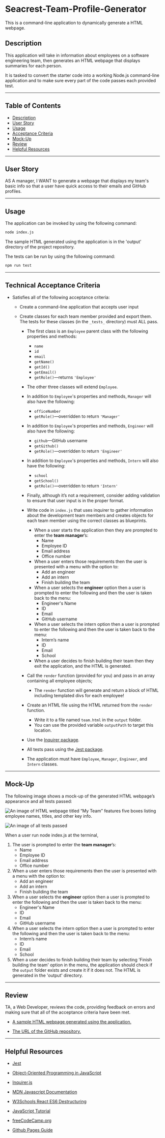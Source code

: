 # Seacrest-Team-Profile-Generator

This is a command-line application to dynamically generate a HTML webpage.

## Description

This application will take in information about employees on a software engineering team, then generates an HTML webpage that displays summaries for each person.

It is tasked to convert the starter code into a working Node.js command-line application and to make sure every part of the code passes each provided test.

---

 ## Table of Contents
  * [Description](#description)
  * [User Story](#user-story)
  * [Usage](#usage)
  * [Acceptance Criteria](#acceptance-criteria)
  * [Mock-Up](#tests)
  * [Review](#review)
  * [Helpful Resources](#helpful-resources)

---

## User Story

AS A manager, I WANT to generate a webpage that displays my team's basic info so that a user have quick access to their emails and GitHub profiles.

---

## Usage

The application can be invoked by using the following command:

```bash
node index.js
```
The sample HTML generated using the application is in the 'output' directory of the project repository.

The tests can be run by using the following command:

```bash
npm run test
```

---

## Technical Acceptance Criteria

* Satisfies all of the following acceptance criteria:

  * Create a command-line application that accepts user input

  * Create classes for each team member provided and export them. The tests for these classes (in the `_tests_` directory) must ALL pass.     
      * The first class is an `Employee` parent class with the following properties and methods:       
        * `name`
        * `id`
        * `email`
        * `getName()`
        * `getId()`
        * `getEmail()`
        * `getRole()`&mdash;returns `'Employee'`     
      * The other three classes will extend `Employee`.      
      * In addition to `Employee`'s properties and methods, `Manager` will also have the following:
        * `officeNumber`
        * `getRole()`&mdash;overridden to return `'Manager'`
      * In addition to `Employee`'s properties and methods, `Engineer` will also have the following:
        * `github`&mdash;GitHub username
        * `getGithub()`
        * `getRole()`&mdash;overridden to return `'Engineer'`
      * In addition to `Employee`'s properties and methods, `Intern` will also have the following:
        * `school`
        * `getSchool()`
        * `getRole()`&mdash;overridden to return `'Intern'`
      * Finally, although it’s not a requirement, consider adding validation to ensure that user input is in the proper format.   
    * Write code in `index.js` that uses inquirer to gather information about the development team members and creates objects for each team member using the correct classes as blueprints.
      * When a user starts the application then they are prompted to enter the **team manager**’s:
        * Name
        * Employee ID
        * Email address
        * Office number
      * When a user enters those requirements then the user is presented with a menu with the option to:
        * Add an engineer
        * Add an intern 
        * Finish building the team
      * When a user selects the **engineer** option then a user is prompted to enter the following and then the user is taken back to the menu:
        * Engineer's Name
        * ID
        * Email
        * GitHub username
      * When a user selects the intern option then a user is prompted to enter the following and then the user is taken back to the menu:
        * Intern’s name
        * ID
        * Email
        * School
      * When a user decides to finish building their team then they exit the application, and the HTML is generated.
    * Call the `render` function (provided for you) and pass in an array containing all employee objects; 
      * The `render` function will generate and return a block of HTML including templated divs for each employee!
    * Create an HTML file using the HTML returned from the `render` function. 
      * Write it to a file named `team.html` in the `output` folder. 
      * You can use the provided variable `outputPath` to target this location.

  	* Use the [Inquirer package](https://www.npmjs.com/package/inquirer).

    * All tests pass using the [Jest package](https://www.npmjs.com/package/jest).

    * The application must have `Employee`, `Manager`, `Engineer`, and `Intern` classes.

---

## Mock-Up

The following image shows a mock-up of the generated HTML webpage’s appearance and all tests passed:

![An image of HTML webpage titled “My Team” features five boxes listing employee names, titles, and other key info.](./assets/images/mockup.png)

![An image of all tests passed](./assets/images/test.png)

When a user run node index.js at the terminal,

1. The user is prompted to enter the **team manager**’s:
      * Name
      * Employee ID
      * Email address
      * Office number
2. When a user enters those requirements then the user is presented with a menu with the option to:
      * Add an engineer
      * Add an intern 
      * Finish building the team
3. When a user selects the **engineer** option then a user is prompted to enter the following and then the user is taken back to the menu:
      * Engineer's Name
      * ID
      * Email
      * GitHub username
4. When a user selects the intern option then a user is prompted to enter the following and then the user is taken back to the menu:
      * Intern’s name
      * ID
      * Email
      * School
5. When a user decides to finish building their team by selecting 'Finish building the team' option in the menu, the application should check if the `output` folder exists and create it if it does not. The HTML is generated in the 'output' directory.

---

## Review

TA, a Web Developer, reviews the code, providing feedback on errors and making sure that all of the acceptance criteria have been met.

* [A sample HTML webpage generated using the application.](./assets/images/mockup.png)

* [The URL of the GitHub repository.](https://github.com/seacrest3/Seacrest-Team-Profile-Generator.git)

---

## Helpful Resources

- [Jest](https://jestjs.io/docs/getting-started)

- [Object-Oriented Programming in JavaScript](https://www.freecodecamp.org/news/object-oriented-javascript-for-beginners/#object-composition)

- [Inquirer.js](https://www.npmjs.com/package/inquirer)

- [MDN Javascript Documentation](https://developer.mozilla.org/en-US/docs/Web/JavaScript/)

- [W3Schools React ES6 Destructuring](https://www.w3schools.com/react/react_es6_destructuring.asp)

- [JavaScript Tutorial](https://www.javascripttutorial.net/)

- [freeCodeCamp.org](https://www.freecodecamp.org/)

- [Github Pages Guide](https://pages.github.com/)